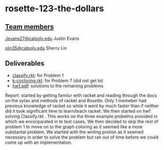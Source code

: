 # rosette-123-the-dollars

## [Team members](users.txt)
Jevans27@calpoly.edu  Justin Evans

slin35@calpoly.edu  Sherry Lin

## Deliverables
* [classify.rkt](hw1/logic/classify.rkt): for Problem 1
* [k-cocloring.rkt](hw1/graph-coloring/k-coloring.rkt): for Problem 7 (did not get to)
* [hw1.pdf](hw1.pdf): solutions to the remaining problems

Report: started by getting familur with racket and reading through the docs on the sytax and methods of racket and Rosette. Only 1 memeber had previous knowledge of racket so while it went by much faster than if neither did it took significant time to learn/teach racket. We then started on hw1 solving Classify.rkt
.  This works on the three example probelms provided in which we encorparated in to test cases. We then decided to skip the rest of problem 1 to move on to the graph
coloring as it seemed like a more substantal problem. We started with the writing protion as it seemed necessary in order to solve the problem but ran out of time before we could come up with an implementation. 
